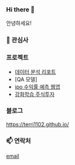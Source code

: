 ### Hi there 👋
안녕하세요! 

### 🌱 관심사


### 프로젝트
* [데이터 분석 리포트](https://github.com/terri1102/data_analysis_portfolio)
* [QA 모델]
* [ipo 수익률 예측 웹앱](https://github.com/terri1102/IPO_returns_predictor)
* [강화학습 주식투자](https://github.com/terri1102/rl_model_v1)

### 블로그
https://terri1102.github.io/

### 📫 연락처

[email](terricodes@gmail.com)

<!--
**terri1102/terri1102** is a ✨ _special_ ✨ repository because its `README.md` (this file) appears on your GitHub profile.

Here are some ideas to get you started:

- 🔭 I’m currently working on ...
- 🌱 I’m currently learning ...
- 👯 I’m looking to collaborate on ...
- 🤔 I’m looking for help with ...
- 💬 Ask me about ...
- 📫 How to reach me: ...
- 😄 Pronouns: ...
- ⚡ Fun fact: ...
-->
